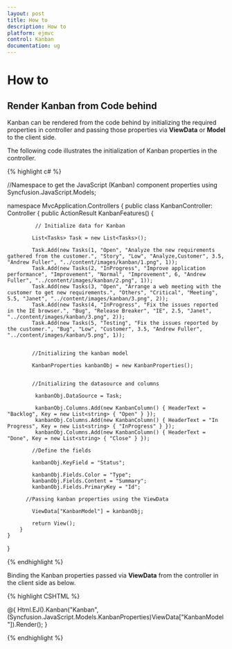 ```yaml
---
layout: post
title: How to
description: How to
platform: ejmvc
control: Kanban
documentation: ug
---
```

# How to

## Render Kanban from Code behind

Kanban can be rendered from the code behind by initializing the required properties in controller and passing those properties via **ViewData** or **Model** to the client side.

The following code illustrates the initialization of Kanban properties in the controller.

{% highlight c# %}

//Namespace to get the JavaScript (Kanban) component properties
using Syncfusion.JavaScript.Models;

namespace MvcApplication.Controllers
{
    public class KanbanController: Controller
    {
        public ActionResult KanbanFeatures()
        {

             // Initialize data for Kanban

            List<Tasks> Task = new List<Tasks>();

            Task.Add(new Tasks(1, "Open", "Analyze the new requirements gathered from the customer.", "Story", "Low", "Analyze,Customer", 3.5, "Andrew Fuller", "../content/images/kanban/1.png", 1));
            Task.Add(new Tasks(2, "InProgress", "Improve application performance", "Improvement", "Normal", "Improvement", 6, "Andrew Fuller", "../content/images/kanban/2.png", 1));
            Task.Add(new Tasks(3, "Open", "Arrange a web meeting with the customer to get new requirements.", "Others", "Critical", "Meeting", 5.5, "Janet", "../content/images/kanban/3.png", 2));
            Task.Add(new Tasks(4, "InProgress", "Fix the issues reported in the IE browser.", "Bug", "Release Breaker", "IE", 2.5, "Janet", "../content/images/kanban/3.png", 2));
            Task.Add(new Tasks(5, "Testing", "Fix the issues reported by the customer.", "Bug", "Low", "Customer", 3.5, "Andrew Fuller", "../content/images/kanban/5.png", 1));


            //Initializing the kanban model

            KanbanProperties kanbanObj = new KanbanProperties();


            //Initializing the datasource and columns 

             kanbanObj.DataSource = Task;

             kanbanObj.Columns.Add(new KanbanColumn() { HeaderText = "Backlog", Key = new List<string> { "Open" } });
             kanbanObj.Columns.Add(new KanbanColumn() { HeaderText = "In Progress", Key = new List<string> { "InProgress" } });
             kanbanObj.Columns.Add(new KanbanColumn() { HeaderText = "Done", Key = new List<string> { "Close" } });

            //Define the fields

            kanbanObj.KeyField = "Status";

            kanbanObj.Fields.Color = "Type";
            kanbanObj.Fields.Content = "Summary";
            kanbanObj.Fields.PrimaryKey = "Id";

          //Passing kanban properties using the ViewData

            ViewData["KanbanModel"] = kanbanObj;

            return View();
        }
    }
}

{% endhighlight %}

Binding the Kanban properties passed via **ViewData** from the controller in the client side as below.

{% highlight CSHTML %}

@{
    Html.EJ().Kanban("Kanban", (Syncfusion.JavaScript.Models.KanbanProperties)ViewData["KanbanModel"]).Render();
}

{% endhighlight %}